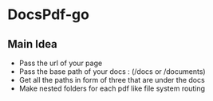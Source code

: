 # DocsPdf-go 
<!-- Idea -->
## Main Idea

- Pass the url of your page
- Pass the base path of your docs : (/docs or /documents)
- Get all the paths in form of three that are under the docs
- Make nested folders for each pdf like file system routing